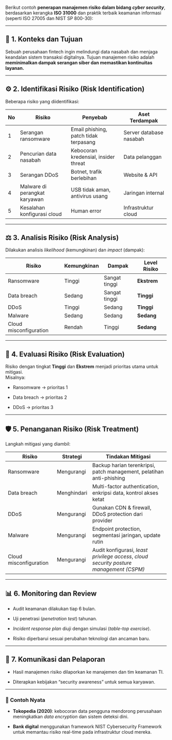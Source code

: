 Berikut contoh **penerapan manajemen risiko dalam bidang _cyber security_**, berdasarkan kerangka **ISO 31000** dan praktik terbaik keamanan informasi (seperti ISO 27005 dan NIST SP 800-30):

---

## 🧩 **1. Konteks dan Tujuan**

Sebuah perusahaan fintech ingin melindungi data nasabah dan menjaga keandalan sistem transaksi digitalnya. Tujuan manajemen risiko adalah **meminimalkan dampak serangan siber dan memastikan kontinuitas layanan.**

---

## ⚙️ **2. Identifikasi Risiko (Risk Identification)**

Beberapa risiko yang diidentifikasi:

|No|Risiko|Penyebab|Aset Terdampak|
|---|---|---|---|
|1|Serangan ransomware|Email phishing, patch tidak terpasang|Server database nasabah|
|2|Pencurian data nasabah|Kebocoran kredensial, insider threat|Data pelanggan|
|3|Serangan DDoS|Botnet, trafik berlebihan|Website & API|
|4|Malware di perangkat karyawan|USB tidak aman, antivirus usang|Jaringan internal|
|5|Kesalahan konfigurasi cloud|Human error|Infrastruktur cloud|

---

## ⚖️ **3. Analisis Risiko (Risk Analysis)**

Dilakukan analisis _likelihood_ (kemungkinan) dan _impact_ (dampak):

|Risiko|Kemungkinan|Dampak|Level Risiko|
|---|---|---|---|
|Ransomware|Tinggi|Sangat tinggi|**Ekstrem**|
|Data breach|Sedang|Sangat tinggi|**Tinggi**|
|DDoS|Tinggi|Sedang|**Tinggi**|
|Malware|Sedang|Sedang|**Sedang**|
|Cloud misconfiguration|Rendah|Tinggi|**Sedang**|

---

## 🧮 **4. Evaluasi Risiko (Risk Evaluation)**

Risiko dengan tingkat **Tinggi** dan **Ekstrem** menjadi prioritas utama untuk mitigasi.  
Misalnya:

- Ransomware → prioritas 1
    
- Data breach → prioritas 2
    
- DDoS → prioritas 3
    

---

## 🛡️ **5. Penanganan Risiko (Risk Treatment)**

Langkah mitigasi yang diambil:

|Risiko|Strategi|Tindakan Mitigasi|
|---|---|---|
|Ransomware|Mengurangi|Backup harian terenkripsi, patch management, pelatihan anti-phishing|
|Data breach|Menghindari|Multi-factor authentication, enkripsi data, kontrol akses ketat|
|DDoS|Mengurangi|Gunakan CDN & firewall, DDoS protection dari provider|
|Malware|Mengurangi|Endpoint protection, segmentasi jaringan, update rutin|
|Cloud misconfiguration|Mengurangi|Audit konfigurasi, _least privilege access_, _cloud security posture management (CSPM)_|

---

## 📊 **6. Monitoring dan Review**

- Audit keamanan dilakukan tiap 6 bulan.
    
- Uji penetrasi (_penetration test_) tahunan.
    
- _Incident response plan_ diuji dengan simulasi (_table-top exercise_).
    
- Risiko diperbarui sesuai perubahan teknologi dan ancaman baru.
    

---

## 🧠 **7. Komunikasi dan Pelaporan**

- Hasil manajemen risiko dilaporkan ke manajemen dan tim keamanan TI.
    
- Diterapkan kebijakan “security awareness” untuk semua karyawan.
    

---

### 🔐 **Contoh Nyata**

- **Tokopedia (2020)**: kebocoran data pengguna mendorong perusahaan meningkatkan _data encryption_ dan sistem deteksi dini.
    
- **Bank digital** menggunakan framework NIST Cybersecurity Framework untuk memantau risiko real-time pada infrastruktur cloud mereka.
    
